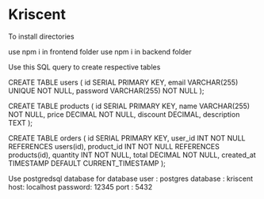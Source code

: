 # Kriscent

To install directories 

use npm i in frontend folder
use npm i in backend folder

Use this SQL query to create respective tables 

CREATE TABLE users (
  id SERIAL PRIMARY KEY,
  email VARCHAR(255) UNIQUE NOT NULL,
  password VARCHAR(255) NOT NULL
);

CREATE TABLE products (
  id SERIAL PRIMARY KEY,
  name VARCHAR(255) NOT NULL,
  price DECIMAL NOT NULL,
  discount DECIMAL,
  description TEXT
);

CREATE TABLE orders (
  id SERIAL PRIMARY KEY,
  user_id INT NOT NULL REFERENCES users(id),
  product_id INT NOT NULL REFERENCES products(id),
  quantity INT NOT NULL,
  total DECIMAL NOT NULL,
  created_at TIMESTAMP DEFAULT CURRENT_TIMESTAMP
);

Use postgredsql database 
for database
user : postgres
database : kriscent
host: localhost
password: 12345
port : 5432

